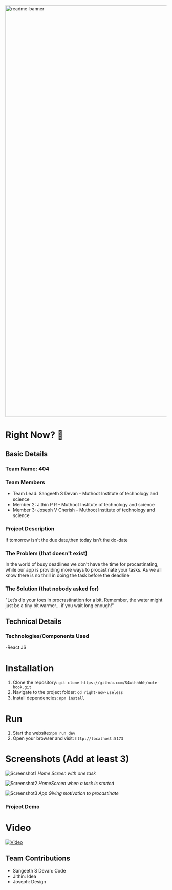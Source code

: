 <img width="1280" alt="readme-banner" src="https://github.com/user-attachments/assets/35332e92-44cb-425b-9dff-27bcf1023c6c">

# Right Now? 🎯

## Basic Details
### Team Name: 404


### Team Members
- Team Lead: Sangeeth S Devan - Muthoot Institute of technology and science
- Member 2: Jithin P R - Muthoot Institute of technology and science
- Member 3: Joseph V Cherish - Muthoot Institute of technology and science

### Project Description
If tomorrow isn't the due date,then today isn't the do-date

### The Problem (that doesn't exist)
In the world of busy deadlines we don't have the time for procastinating, while our app is providing more ways to procastinate your tasks. As we all know there is no thrill in doing the task before the deadline

### The Solution (that nobody asked for)
"Let’s dip your toes in procrastination for a bit. Remember, the water might just be a tiny bit warmer... if you wait long enough!"

## Technical Details
### Technologies/Components Used
  -React JS
  
# Installation
1. Clone the repository: `git clone https://github.com/S4xthhhhh/note-book.git`
2. Navigate to the project folder: `cd right-now-useless`
3. Install dependencies: `npm install`
# Run
1. Start the website:`npm run dev`
2. Open your browser and visit: `http://localhost:5173`

# Screenshots (Add at least 3)
![Screenshot1](https://drive.google.com/uc?export=view&id=1Pcgt3FqmUJ7jOdAPkYGprtxp0UZRiPfB)
*Home Screen with one task*

![Screenshot2](https://drive.google.com/uc?export=view&id=1YI-qnv73LquUWxrzUAb1ZCaRv_fij0iZ)
*HomeScreen when a task is started*

![Screenshot3](https://drive.google.com/uc?export=view&id=1NALpbFkSe_bW4y1_xUArp-jfbhUkiicr)
*App Giving motivation to procastinate*


### Project Demo
# Video

[![Video](https://drive.google.com/uc?export=view&id=1Pcgt3FqmUJ7jOdAPkYGprtxp0UZRiPfB)](https://drive.google.com/file/d/1D71rk4jRw9l5Yhav1zay9w7nQ9eOcSNI/view?usp=sharing)

## Team Contributions
- Sangeeth S Devan: Code
- Jithin: Idea
- Joseph: Design



